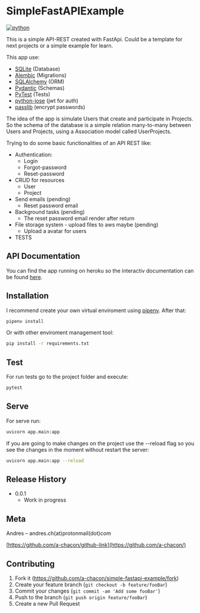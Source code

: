 # SimpleFastAPIExample

[![python](https://img.shields.io/pypi/pyversions/fastapi)]()

This is a simple API-REST created with FastApi. Could be a template for next projects or a simple example for learn.

This app use:

* [SQLite](http://www.sqlite.org/) (Database)
* [Alembic](https://alembic.sqlalchemy.org/en/latest/) (Migrations)
* [SQLAlchemy](https://www.sqlalchemy.org/) (ORM)
* [Pydantic](https://pydantic-docs.helpmanual.io/) (Schemas)
* [PyTest](https://docs.pytest.org/) (Tests)
* [python-jose](https://python-jose.readthedocs.io/en/latest/) (jwt for auth)
* [passlib](https://passlib.readthedocs.io/en/stable/) (encrypt passwords)

The idea of the app is simulate Users that create and participate in  Projects. So the schema of the database is a simple relation many-to-many between Users and Projects, using a Association model called UserProjects.

Trying to do some basic functionalities of an API REST like:

* Authentication:
    - Login
    - Forgot-password
    - Reset-password
* CRUD for resources
    - User
    - Project
* Send emails (pending)
    - Reset password email
* Background tasks (pending)
    - The reset password email render after return
* File storage system - upload files to aws maybe (pending)
    - Upload a avatar for users
* TESTS

## API Documentation

You can find the app running on heroku so the interactiv documentation can be found [here](https://simple-fastapi-example.herokuapp.com/docs).


## Installation

I recommend create your own virtual enviroment using [pipenv](https://pipenv.pypa.io). After that:

```bash
pipenv install
```

Or with other enviroment management tool:

```bash
pip install -r requirements.txt
```

## Test

For run tests go to the project folder and execute:

```bash
pytest
```

## Serve

For serve run:

```bash
uvicorn app.main:app
```

If you are going to make changes on the project use the --reload flag so you see the changes in the moment without restart the server:

```bash
uvicorn app.main:app --reload
```


## Release History

* 0.0.1
    * Work in progress

## Meta

Andres – andres.ch(at)protonmail(dot)com


[https://github.com/a-chacon/github-link](https://github.com/a-chacon/)

## Contributing

1. Fork it (<https://github.com/a-chacon/simple-fastapi-example/fork>)
2. Create your feature branch (`git checkout -b feature/fooBar`)
3. Commit your changes (`git commit -am 'Add some fooBar'`)
4. Push to the branch (`git push origin feature/fooBar`)
5. Create a new Pull Request

